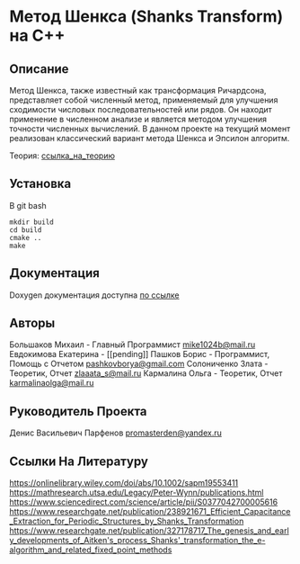 # Метод Шенкса (Shanks Transform) на C++

## Описание
Метод Шенкса, также известный как трансформация Ричардсона, представляет собой численный метод, применяемый для улучшения сходимости числовых последовательностей или рядов. Он находит применение в численном анализе и является методом улучшения точности численных вычислений.
В данном проекте на текущий момент реализован классический вариант метода Шенкса и Эпсилон алгоритм.

Теория: [ссылка_на_теорию](https://drive.google.com/drive/folders/19KFEQhl9ZR4EE2zDFvi610bNdNBWfGIb?usp=sharing)

## Установка
В git bash

```
mkdir build
cd build
cmake ..
make
```

## Документация
Doxygen документация доступна [по ссылке](https://katerina-evdokimova.github.io/shanks-university/)


## Авторы
Большаков Михаил - Главный Программист mike1024b@mail.ru
Евдокимова Екатерина - [[pending]]
Пашков Борис - Программист, Помощь с Отчетом pashkovborya@gmail.com
Солониченко Злата - Теоретик, Отчет zlaaata_s@mail.ru
Кармалина Ольга - Теоретик, Отчет karmalinaolga@mail.ru

## Руководитель Проекта
Денис Васильевич Парфенов promasterden@yandex.ru

## Ссылки На Литературу
https://onlinelibrary.wiley.com/doi/abs/10.1002/sapm19553411
https://mathresearch.utsa.edu/Legacy/Peter-Wynn/publications.html
https://www.sciencedirect.com/science/article/pii/S0377042700005616
https://www.researchgate.net/publication/238921671_Efficient_Capacitance_Extraction_for_Periodic_Structures_by_Shanks_Transformation
https://www.researchgate.net/publication/327178717_The_genesis_and_early_developments_of_Aitken's_process_Shanks'_transformation_the_e-algorithm_and_related_fixed_point_methods

